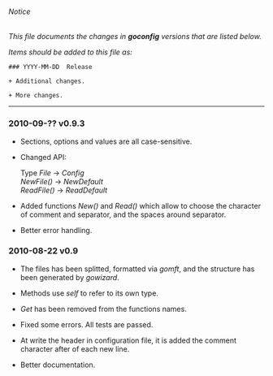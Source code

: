 ###### Notice

*This file documents the changes in ***goconfig*** versions that are
listed below.*

*Items should be added to this file as:*

	### YYYY-MM-DD  Release

	+ Additional changes.

	+ More changes.

* * *

### 2010-09-??  v0.9.3

+ Sections, options and values are all case-sensitive.

+ Changed API:

  Type *File* -> *Config*  
  *NewFile()* -> *NewDefault*  
  *ReadFile()* -> *ReadDefault*

+ Added functions *New()* and *Read()* which allow to choose the character of
comment and separator, and the spaces around separator.

+ Better error handling.

### 2010-08-22  v0.9

+ The files has been splitted, formatted via *gomft*, and the structure has been
generated by *gowizard*.

+ Methods use *self* to refer to its own type.

+ *Get* has been removed from the functions names.

+ Fixed some errors. All tests are passed.

+ At write the header in configuration file, it is added the comment character
after of each new line.

+ Better documentation.


